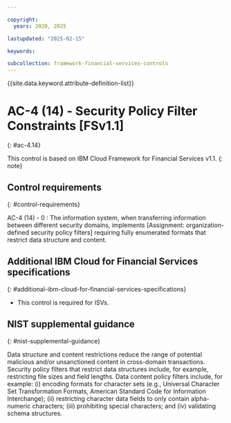 ```yaml
---

copyright:
  years: 2020, 2025

lastupdated: "2025-02-15"

keywords:

subcollection: framework-financial-services-controls
---
```


{{site.data.keyword.attribute-definition-list}}

               
# AC-4 (14) - Security Policy Filter Constraints [FSv1.1]
{: #ac-4.14}

This control is based on IBM Cloud Framework for Financial Services v1.1.
{: note}


## Control requirements
{: #control-requirements}

AC-4 (14) - 0
    : The information system, when transferring information between different security domains, implements [Assignment: organization-defined security policy filters] requiring fully enumerated formats that restrict data structure and content.

## Additional IBM Cloud for Financial Services specifications
{: #additional-ibm-cloud-for-financial-services-specifications}

- This control is required for ISVs.

## NIST supplemental guidance
{: #nist-supplemental-guidance}

Data structure and content restrictions reduce the range of potential malicious and/or unsanctioned content in cross-domain transactions. Security policy filters that restrict data structures include, for example, restricting file sizes and field lengths. Data content policy filters include, for example: (i) encoding formats for character sets (e.g., Universal Character Set Transformation Formats, American Standard Code for Information Interchange); (ii) restricting character data fields to only contain alpha-numeric characters; (iii) prohibiting special characters; and (iv) validating schema structures.






